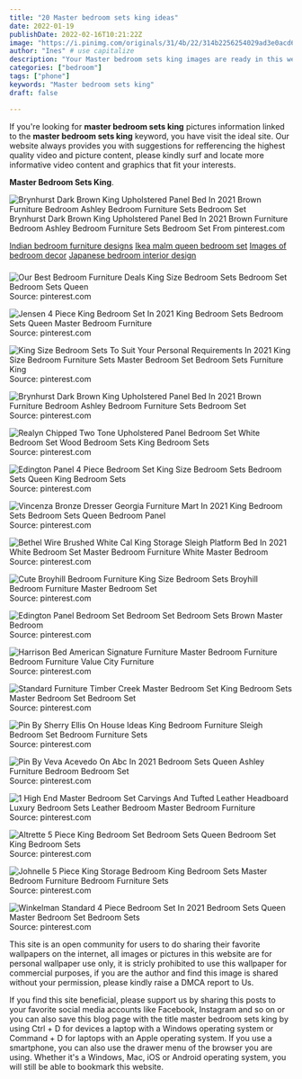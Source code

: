 ```yaml
---
title: "20 Master bedroom sets king ideas"
date: 2022-01-19
publishDate: 2022-02-16T10:21:22Z
image: "https://i.pinimg.com/originals/31/4b/22/314b2256254029ad3e0acd6f8951631e.png"
author: "Ines" # use capitalize
description: "Your Master bedroom sets king images are ready in this website. Master bedroom sets king are a topic that is being searched for and liked by netizens now. You can Get the Master bedroom sets king files here. Download all royalty-free images."
categories: ["bedroom"]
tags: ["phone"]
keywords: "Master bedroom sets king"
draft: false

---
```


If you're looking for **master bedroom sets king** pictures information linked to the **master bedroom sets king** keyword, you have visit the ideal  site.  Our website always  provides you with  suggestions  for refferencing  the highest  quality video and picture  content, please kindly surf and locate more informative video content and graphics  that fit your interests.

**Master Bedroom Sets King**. 

![Brynhurst Dark Brown King Upholstered Panel Bed In 2021 Brown Furniture Bedroom Ashley Bedroom Furniture Sets Bedroom Set](https://i.pinimg.com/736x/62/e8/bd/62e8bd829f4978f51e3d62f0b260cb9a.jpg "Brynhurst Dark Brown King Upholstered Panel Bed In 2021 Brown Furniture Bedroom Ashley Bedroom Furniture Sets Bedroom Set")
Brynhurst Dark Brown King Upholstered Panel Bed In 2021 Brown Furniture Bedroom Ashley Bedroom Furniture Sets Bedroom Set From pinterest.com

[Indian bedroom furniture designs](/indian-bedroom-furniture-designs/)
[Ikea malm queen bedroom set](/ikea-malm-queen-bedroom-set/)
[Images of bedroom decor](/images-of-bedroom-decor/)
[Japanese bedroom interior design](/japanese-bedroom-interior-design/)



### 

 


![Our Best Bedroom Furniture Deals King Size Bedroom Sets Bedroom Set Bedroom Sets Queen](https://i.pinimg.com/originals/6a/33/fa/6a33faf1795dacd1ed3dec00f90b6894.jpg "Our Best Bedroom Furniture Deals King Size Bedroom Sets Bedroom Set Bedroom Sets Queen")
Source: pinterest.com

 

![Jensen 4 Piece King Bedroom Set In 2021 King Bedroom Sets Bedroom Sets Queen Master Bedroom Furniture](https://i.pinimg.com/originals/2c/79/af/2c79af5bfc911455849871797f8835cd.png "Jensen 4 Piece King Bedroom Set In 2021 King Bedroom Sets Bedroom Sets Queen Master Bedroom Furniture")
Source: pinterest.com

 

![King Size Bedroom Sets To Suit Your Personal Requirements In 2021 King Size Bedroom Furniture Sets Master Bedroom Set Bedroom Sets Furniture King](https://i.pinimg.com/originals/06/d8/e2/06d8e2168d6f955f169901cfe895c154.jpg "King Size Bedroom Sets To Suit Your Personal Requirements In 2021 King Size Bedroom Furniture Sets Master Bedroom Set Bedroom Sets Furniture King")
Source: pinterest.com

 

![Brynhurst Dark Brown King Upholstered Panel Bed In 2021 Brown Furniture Bedroom Ashley Bedroom Furniture Sets Bedroom Set](https://i.pinimg.com/736x/62/e8/bd/62e8bd829f4978f51e3d62f0b260cb9a.jpg "Brynhurst Dark Brown King Upholstered Panel Bed In 2021 Brown Furniture Bedroom Ashley Bedroom Furniture Sets Bedroom Set")
Source: pinterest.com

 

![Realyn Chipped Two Tone Upholstered Panel Bedroom Set White Bedroom Set Wood Bedroom Sets King Bedroom Sets](https://i.pinimg.com/originals/c2/2f/64/c22f6416224f8ecad3b78195237f2d35.jpg "Realyn Chipped Two Tone Upholstered Panel Bedroom Set White Bedroom Set Wood Bedroom Sets King Bedroom Sets")
Source: pinterest.com

 

![Edington Panel 4 Piece Bedroom Set King Size Bedroom Sets Bedroom Sets Queen King Bedroom Sets](https://i.pinimg.com/originals/e6/ae/82/e6ae827e1afc9540eae710dfb291df4e.jpg "Edington Panel 4 Piece Bedroom Set King Size Bedroom Sets Bedroom Sets Queen King Bedroom Sets")
Source: pinterest.com

 

![Vincenza Bronze Dresser Georgia Furniture Mart In 2021 King Bedroom Sets Bedroom Sets Queen Bedroom Panel](https://i.pinimg.com/736x/70/fc/23/70fc2362604f6cdccccf481998b6690a.jpg "Vincenza Bronze Dresser Georgia Furniture Mart In 2021 King Bedroom Sets Bedroom Sets Queen Bedroom Panel")
Source: pinterest.com

 

![Bethel Wire Brushed White Cal King Storage Sleigh Platform Bed In 2021 White Bedroom Set Master Bedroom Furniture White Master Bedroom](https://i.pinimg.com/736x/cb/1b/e8/cb1be8facbf128167dfc084894a4ec19.jpg "Bethel Wire Brushed White Cal King Storage Sleigh Platform Bed In 2021 White Bedroom Set Master Bedroom Furniture White Master Bedroom")
Source: pinterest.com

 

![Cute Broyhill Bedroom Furniture King Size Bedroom Sets Broyhill Bedroom Furniture Master Bedroom Set](https://i.pinimg.com/originals/c8/02/bd/c802bd314f0e4e5961aaf3966dc0fb42.jpg "Cute Broyhill Bedroom Furniture King Size Bedroom Sets Broyhill Bedroom Furniture Master Bedroom Set")
Source: pinterest.com

 

![Edington Panel Bedroom Set Bedroom Set Bedroom Sets Brown Master Bedroom](https://i.pinimg.com/originals/9f/99/66/9f99665198f9d13af377f09fb667db1e.jpg "Edington Panel Bedroom Set Bedroom Set Bedroom Sets Brown Master Bedroom")
Source: pinterest.com

 

![Harrison Bed American Signature Furniture Master Bedroom Furniture Bedroom Furniture Value City Furniture](https://i.pinimg.com/originals/88/2c/52/882c5268c2932334783ad7cf53daba8f.jpg "Harrison Bed American Signature Furniture Master Bedroom Furniture Bedroom Furniture Value City Furniture")
Source: pinterest.com

 

![Standard Furniture Timber Creek Master Bedroom Set King Bedroom Sets Master Bedroom Set Bedroom Set](https://i.pinimg.com/originals/70/f7/73/70f773a60bf5ec21716f7d3a82624188.jpg "Standard Furniture Timber Creek Master Bedroom Set King Bedroom Sets Master Bedroom Set Bedroom Set")
Source: pinterest.com

 

![Pin By Sherry Ellis On House Ideas King Bedroom Furniture Sleigh Bedroom Set Bedroom Furniture Sets](https://i.pinimg.com/originals/34/fa/a3/34faa3e5dbf145ae5d9b46bdbdddeccc.jpg "Pin By Sherry Ellis On House Ideas King Bedroom Furniture Sleigh Bedroom Set Bedroom Furniture Sets")
Source: pinterest.com

 

![Pin By Veva Acevedo On Abc In 2021 Bedroom Sets Queen Ashley Furniture Bedroom Bedroom Set](https://i.pinimg.com/originals/cb/3e/0c/cb3e0c5c00a84ce809acb3614b508743.jpg "Pin By Veva Acevedo On Abc In 2021 Bedroom Sets Queen Ashley Furniture Bedroom Bedroom Set")
Source: pinterest.com

 

![1 High End Master Bedroom Set Carvings And Tufted Leather Headboard Luxury Bedroom Sets Leather Bedroom Master Bedroom Furniture](https://i.pinimg.com/originals/2f/ed/b2/2fedb269af476be22d271c32e838cf74.jpg "1 High End Master Bedroom Set Carvings And Tufted Leather Headboard Luxury Bedroom Sets Leather Bedroom Master Bedroom Furniture")
Source: pinterest.com

 

![Altrette 5 Piece King Bedroom Set Bedroom Sets Queen Bedroom Set King Bedroom Sets](https://i.pinimg.com/474x/8b/7e/a2/8b7ea2fb8ead430e5dadc4962dfb5f7a.jpg "Altrette 5 Piece King Bedroom Set Bedroom Sets Queen Bedroom Set King Bedroom Sets")
Source: pinterest.com

 

![Johnelle 5 Piece King Storage Bedroom King Bedroom Sets Master Bedroom Furniture Bedroom Furniture Sets](https://i.pinimg.com/736x/b9/18/d0/b918d0c81f05746a772fdfcaf2c9f07a.jpg "Johnelle 5 Piece King Storage Bedroom King Bedroom Sets Master Bedroom Furniture Bedroom Furniture Sets")
Source: pinterest.com

 

![Winkelman Standard 4 Piece Bedroom Set In 2021 Bedroom Sets Queen Master Bedroom Set Bedroom Sets](https://i.pinimg.com/originals/31/4b/22/314b2256254029ad3e0acd6f8951631e.png "Winkelman Standard 4 Piece Bedroom Set In 2021 Bedroom Sets Queen Master Bedroom Set Bedroom Sets")
Source: pinterest.com

 

This site is an open community for users to do sharing their favorite wallpapers on the internet, all images or pictures in this website are for personal wallpaper use only, it is stricly prohibited to use this wallpaper for commercial purposes, if you are the author and find this image is shared without your permission, please kindly raise a DMCA report to Us.

If you find this site beneficial, please support us by sharing this posts to your favorite social media accounts like Facebook, Instagram and so on or you can also save this blog page with the title master bedroom sets king by using Ctrl + D for devices a laptop with a Windows operating system or Command + D for laptops with an Apple operating system. If you use a smartphone, you can also use the drawer menu of the browser you are using. Whether it's a Windows, Mac, iOS or Android operating system, you will still be able to bookmark this website.
